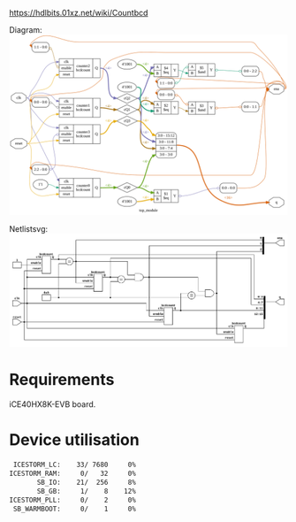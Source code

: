 https://hdlbits.01xz.net/wiki/Countbcd

Diagram:\
![](diagram.svg)

Netlistsvg:\
![](netlist.svg)

# Requirements

iCE40HX8K-EVB board.

# Device utilisation

```
 ICESTORM_LC:    33/ 7680     0%
ICESTORM_RAM:     0/   32     0%
       SB_IO:    21/  256     8%
       SB_GB:     1/    8    12%
ICESTORM_PLL:     0/    2     0%
 SB_WARMBOOT:     0/    1     0%
```